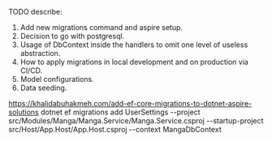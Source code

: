 TODO describe:
1. Add new migrations command and aspire setup.
2. Decision to go with postgresql.
3. Usage of DbContext inside the handlers to omit one level of useless abstraction.
4. How to apply migrations in local development and on production via CI/CD.
5. Model configurations.
6. Data seeding.



https://khalidabuhakmeh.com/add-ef-core-migrations-to-dotnet-aspire-solutions
dotnet ef migrations add UserSettings --project src/Modules/Manga/Manga.Service/Manga.Service.csproj --startup-project src/Host/App.Host/App.Host.csproj --context MangaDbContext
